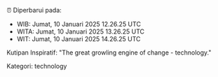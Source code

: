 ⏰ Diperbarui pada:
- WIB: Jumat, 10 Januari 2025 12.26.25 UTC
- WITA: Jumat, 10 Januari 2025 13.26.25 UTC
- WIT: Jumat, 10 Januari 2025 14.26.25 UTC

Kutipan Inspiratif:
"The great growling engine of change - technology."


Kategori: technology


